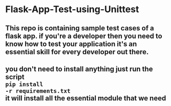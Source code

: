 # Flask-App-Test-using-Unittest

## This repo is containing sample test cases of a flask app. if you're a developer then you need to know how to test your application it's an essential skill for every developer out there.

## you don't need to install anything just run the script <br><code>pip install -r requirements.txt</code> <br> it will install all the essential module that we need

